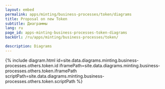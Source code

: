 ```yaml
---
layout: embed
permalink: apps/minting/business-processes/token/diagrams
title: Proposal on new Token
subtitle: Диаграммы
lang: ru
page_id: apps-minting-business-processes-token-diagrams
backUrl: /ru/apps/minting/business-processes/token/

description: Diagrams
---
```

{% include diagram.html id=site.data.diagrams.minting.business-processes.others.token.id iframePath=site.data.diagrams.minting.business-processes.others.token.iframePath scriptPath=site.data.diagrams.minting.business-processes.others.token.scriptPath %}